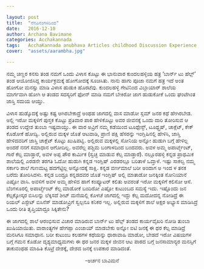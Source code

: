 ```yaml
---

layout: post
title:  "ನೆನಪಿನಂಗಳದಿಂದ"
date:   2016-12-10
author: Archana Bavimane
categories: Acchakannada
tags:	AcchaKannada anubhava Articles childhood Discussion Experience Jeevana Kannada Kannadiga Life Manassu story
cover:  "assets/aarambha.jpg"

---
```




ನಮ್ಮ ಚಿಣ್ಣರ ಕನಸು ತಂಡ ನಮಗೆ ಒಂದು ವಿಳಾಸ ಕೊಟ್ಟು ಈ ಭಾನುವಾರ ಕುಂದಲಹಳ್ಳಿಯ ಹತ್ರ ‘ಬಾರ್ನ್ ಟು ಹೆಲ್ಪ್’ ತಂಡ ಆಯೋಜಿಸಿದ್ದ ಕಾರ್ಯಕ್ರಮಕ್ಕೆ ಹೋಗೋದಕ್ಕೆ ಸೂಚಿಸಿತು. ನಾನು ಹಾಗು ಪೂಜಾ ನಮಗೆ ಹತ್ರ ಇದೆ ಅಂತ ಹೋಗೋ ಮನಸ್ಸು ಮಾಡಿ ವಿಳಾಸ ಹುಡುಕಿ ಹೊರಟೆವು. ಕುಂದಲಹಳ್ಳಿ ಗೇಟಿನಿಂದ ವಿಬ್ಗಾಯಾರ್ ಶಾಲೆಯ ಮಾರ್ಗವಾಗಿ ಹೋಗಿ ಆ ತಂಡದ ಸದಸ್ಯರಿಗೆ ಫೋನ್ ಮಾಡಿ ನಮಗೆ ಬೇಕಿರೋ ಜಾಗ ಹುಡುಕೋಕೆ ಒಂದು ಘಂಟೆಗಿಂತ ಜಾಸ್ತಿ ಸಮಯ ಆಯ್ತು.<!--more-->

ವಿಳಾಸ ಹುಡ್ಕೊದಕ್ಕೆ ಅಷ್ಟು ಕಷ್ಟ ಆಗಿರಬೇಕಾದ್ರೆ ಅಂಥಹ ಜಾಗದಲ್ಲಿ ವಾಸ ಮಾಡೋ ಸ್ಲಮ್ ಜನರ ಕಥೆ ಹೇಗಿರಬೇಡ. ಅಲ್ಲಿ ಇರೋ ಮಕ್ಕಳಿಗೆ ಪುಸ್ತಕ ಕೊಟ್ಟು ಪ್ರತಿವಾರ ಪಾಠ ಹೇಳಿಕೊಟ್ಟು ಅವರ ಜೀವನಕ್ಕೆ ಒಂದು ದಾರಿ ತೋರಿಸುವ ಆ ತಂಡದ ಉದ್ದೇಶ ತುಂಬಾ ಇಷ್ಟವಾಯ್ತು. ಈ ವಾರ ಅವ್ರಿಗೆ ನಮ್ಮ ಕಡೆಯಿಂದ ಟೂಥ್ಪೇಸ್ಟ್, ಟೂಥ್ಬ್ರಷ್, ಚಾಕ್ಲೆಟ್, ಕೇಕ್ ಕೊಡೋಕೆ ಹೋದ್ವಿ. ಅಲ್ಲಿರುವ ಮಕ್ಕಳ ಜೊತೆ ಆಟವಾಡಿ, ಪ್ರಾಣಿ ಪಕ್ಷಿ ಹೆಸರನ್ನು ಇಂಗ್ಲಿಷಿನಲ್ಲಿ ಹೇಳಿಸಿ, ಜಾಸ್ತಿ ಹೇಳಿದವರಿಗೆ ಜಾಸ್ತಿ ಚಾಕ್ಲೆಟ್ ಕೊಟ್ಟು ಖುಷಿಪಟ್ವಿ. ಅಲ್ಲಿರುವ ಮಕ್ಕಳಲ್ಲಿ ಸೋನಿಯ ಅನ್ನೋ ಹುಡುಗಿ ಬಗ್ಗೆ ಹೇಳಿಲ್ಲ ಅಂದರೆ ನನಗೆ ಸಮಾಧಾನ ಆಗೋದಿಲ್ಲ. ಅವರೆಲ್ಲ ಪಶ್ಚಿಮ ಬಂಗಾಳದಿಂದ ಬಂದವರು. ಅವಳ ಅಮ್ಮ ಅಪಾರ್ಟ್ಮೆಂಟ್, ಗಾರೆ ಕೆಲ್ಸ ಮಾಡ್ತಾರೆ, ಅವಳ ಅಪ್ಪ ಪೌರ ಕಾರ್ಮಿಕ (ಸ್ವಚ್ಛ ಮಾಡುವ ಕೆಲ್ಸ ಮಾಡ್ತಾರೆ). ನಲ್ಲೂರಹಳ್ಳಿ ಕನ್ನಡ ಪ್ರಾಥಮಿಕ ಶಾಲೆಯಲ್ಲಿ ಎರಡನೇ ತರಗತಿ ಓದೋ ಹುಡುಗಿ ಕನ್ನಡ ಇಂಗ್ಲಿಷ್ ಎರಡರಲ್ಲೂ  ಬರಿತಾಳೆ ಒದ್ತಾಳೆ. ಇಷ್ಟು ಸಾಕಲ್ವ ನಮ್ಮ ಸರ್ಕಾರಿ ಶಾಲೆ ಗುಣಮಟ್ಟ ಹದಗೆಟ್ಟಿಲ್ಲ ಅನ್ನೋದಕ್ಕೆ ಸಾಕ್ಷಿ. ಕನ್ನಡ ವರ್ಣಮಾಲೆ ಬರೀ ಅಂದಾಗ ಅ ಇಂದ ಳ ತನಕ ಬರೆದು ತೋರಿಸಿದಳು. ಕನ್ನಡ ಬಂದ್ರೂ ಕನ್ನಡದವರ ಜೊತೆ ಇಂಗ್ಲಿಷ್ ಅಲ್ಲಿ ಮಾತಾಡೋ ಜನಕ್ಕಿಂತ ಸೋನಿಯಾನೆ ಎಷ್ಟೋ ವಾಸಿ. ಅವಳಿಗೆ ಅವಳ ಅಮ್ಮ ಹೇಳಿದ ಹಾಗೆ ಕಂಪ್ಯೂಟರ್ ಕಲಿತು ಅವರಂತೆ ಇರೋ ಮಕ್ಕಳಿಗೆ ಕಲಿಸೋ ಆಸೆ. ಬೆಂಗಳೂರಲ್ಲಿ ಅಪಾರ್ಟ್ಮೆಂಟ್ ಕೆಲ್ಸ ಮಾಡೋಕೆ ಬಂದಿರೋ ಎಷ್ಟೋ ಕುಟುಂಬದ ಸಮಸ್ಯೆ ಇದು. ಇಷ್ಟೊಂದು ಜನ ಕೆಲ್ಸಕ್ಕೋಸ್ಕರ ಬಿಸಿಲನ್ನು ಲೆಕ್ಕಿಸದೆ ಶೀಟ್ ಮನೆಯಲ್ಲಿ ಕೊಳಚೆ ಜಾಗದಲ್ಲಿ ಇದ್ದು ಕೆಲ್ಸ ಮದೋದನ್ನ ನೋಡಿದ್ರೆ ಈ ರಿಯಲ್ ಎಸ್ಟೇಟ್ ಬಿಸಿನೆಸ್ ಮಾಡೋವ್ರಿಗೆ ಸ್ವಲ್ಪನೂ ಕನಿಕರ ಇಲ್ಲ. ಅಲ್ಲಿರುವ ಮಕ್ಕಳಿಗೆ ಶಾಲೆ ಅಕ್ಷರ ಅಭ್ಯಾಸ ಮಾಡಿಸಿದ್ರೆ ಒಂದು ರೀತಿ ತೃಪ್ತಿಯಾದ್ರೂ ಸಿಕ್ಕಿತೇನು?

ಈ ಜಾಗದಲ್ಲಿ ಶಾಲೆ ಆರಂಭಿಸುವ ವಿಚಾರ ಮಾಡಿರುವ ಬಾರ್ನ್ ಟು ಹೆಲ್ಪ್ ತಂಡದ ಕಾರ್ಯವೈಖರಿ ನೋಡಿ ತುಂಬಾ ಖುಷಿಯಾಯಿತು. ವಾರಾಂತ್ಯಗಳ ಹೇಗಪ್ಪಾ ಎಂಜಾಯ್ ಮಾಡಬೇಕು ಅನ್ನೋ ಐ‌ಟಿ ಜನಕ್ಕೆ ಈ ಥರ ಕೆಲ್ಸ ಮಾಡಿದ್ರೆ ಮನಸಿಗೂ ಸಮಾಧಾನ. ಬರೀ ಕುಟುಂಬ ಕಲಹಗಳ ಕಥೆಯನ್ನು ಧಾರಾವಾಹಿ ಮಾಡೋ, ಬೇಡದೆ ಇರೋ ವಿಷಯಗಳ ಬಗ್ಗೆ ಗಮನ ಕೊಡೋ ದೃಶ್ಯಮಾಧ್ಯಮಗಳು ಈ ಥರ ಜನರ ಮಕ್ಕಳ ಜೀವನ ಆಟ ಪಾಠದ ಬಗ್ಗೆ ಜನಸಾಮಾನ್ಯರ ಮನಸ್ಸಿಗೆ ತಾಕುವಂಥಹ ಮಾಹಿತಿ ಕೊಟ್ರೆ ದೇಶಕ್ಕೆ, ದೇಶದ ಜನಕ್ಕೆ ಉಪಕಾರ ಮಾಡಿದಂತೆ.


<p align ="center">-ಅರ್ಚನ ಬಾವಿಮನೆ</p>
